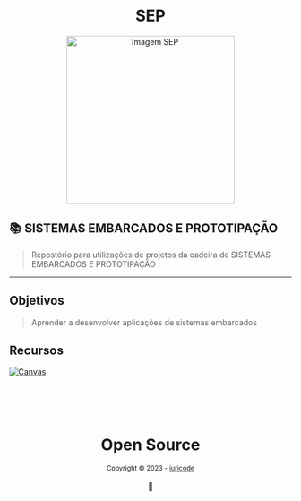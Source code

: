 ﻿<h1 align="center">
  <br> SEP
</h1>

<p align="center">
  <img src="https://www.tshirtgeek.com.br/wp-content/uploads/2021/09/ele012.jpg" alt="Imagem SEP" style="width: 300px; height: auto;" />
</p>

## 📚 SISTEMAS EMBARCADOS E PROTOTIPAÇÃO

> Repostório para utilizações de projetos da cadeira de SISTEMAS EMBARCADOS E PROTOTIPAÇÃO

---

## Objetivos

> Aprender a desenvolver aplicações de sistemas embarcados


## Recursos

[![Canvas](https://img.shields.io/badge/perfil%20-%23323330.svg?&style=for-the-badge&logo=perfil&logoColor=black&color=F745B5)](https://canvas.instructure.com/courses/6833000)

<div align="center">
  <br/>
  <br/>
  <br/>
    <div>
      <h1>Open Source</h1>
      <sub>Copyright © 2023 - <a href="https://github.com/iuricode">iuricode</sub></a>
    </div>
    <br/>
    💖
</div>
